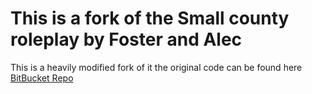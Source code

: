 # This is a fork of the Small county roleplay by Foster and Alec
This is a heavily modified fork of it
the original code can be found here
[BitBucket Repo](https://bitbucket.org/scrpdev/small-county-roleplay/src/1eeefaf8440e?at=Release)
